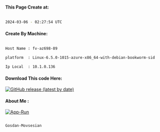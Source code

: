 
   
#### This Page Create at:

```bash

2024-03-06 - 02:27:54 UTC

```

#### Create By Machine:

```bash

Host Name : fv-az698-89

platform  : Linux-6.5.0-1015-azure-x86_64-with-debian-bookworm-sid

Ip Local  : 10.1.0.136

```
#### Download This code Here:

[![GitHub release (latest by date)](https://img.shields.io/github/v/release/Gosdan-Movsesian/Gosdan?style=for-the-badge&label=Download)](https://github.com/Gosdan-Movsesian/Gosdan/releases) 

</p> 

#### About Me :

[![App-Run](https://github.com/Gosdan-Movsesian/Gosdan/actions/workflows/App-Run.yml/badge.svg)](https://github.com/Gosdan-Movsesian/Gosdan/actions/workflows/App-Run.yml)

```bash

Gosdan-Movsesian

```

